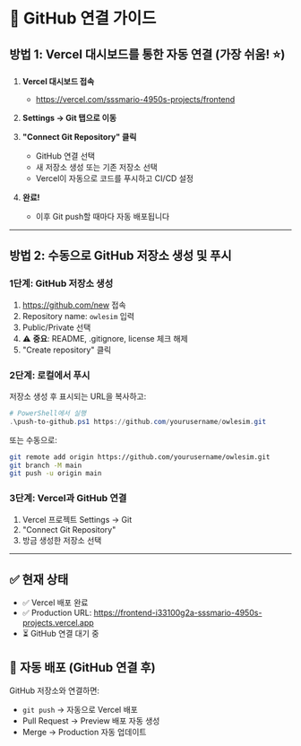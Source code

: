 # 🔗 GitHub 연결 가이드

## 방법 1: Vercel 대시보드를 통한 자동 연결 (가장 쉬움! ⭐)

1. **Vercel 대시보드 접속**
   - https://vercel.com/sssmario-4950s-projects/frontend

2. **Settings → Git 탭으로 이동**

3. **"Connect Git Repository" 클릭**
   - GitHub 연결 선택
   - 새 저장소 생성 또는 기존 저장소 선택
   - Vercel이 자동으로 코드를 푸시하고 CI/CD 설정

4. **완료!** 
   - 이후 Git push할 때마다 자동 배포됩니다

---

## 방법 2: 수동으로 GitHub 저장소 생성 및 푸시

### 1단계: GitHub 저장소 생성
1. https://github.com/new 접속
2. Repository name: `owlesim` 입력
3. Public/Private 선택
4. ⚠️ **중요**: README, .gitignore, license 체크 해제
5. "Create repository" 클릭

### 2단계: 로컬에서 푸시
저장소 생성 후 표시되는 URL을 복사하고:

```powershell
# PowerShell에서 실행
.\push-to-github.ps1 https://github.com/yourusername/owlesim.git
```

또는 수동으로:

```bash
git remote add origin https://github.com/yourusername/owlesim.git
git branch -M main
git push -u origin main
```

### 3단계: Vercel과 GitHub 연결
1. Vercel 프로젝트 Settings → Git
2. "Connect Git Repository" 
3. 방금 생성한 저장소 선택

---

## ✅ 현재 상태

- ✅ Vercel 배포 완료
- ✅ Production URL: https://frontend-i33100g2a-sssmario-4950s-projects.vercel.app
- ⏳ GitHub 연결 대기 중

## 🔄 자동 배포 (GitHub 연결 후)

GitHub 저장소와 연결하면:
- `git push` → 자동으로 Vercel 배포
- Pull Request → Preview 배포 자동 생성
- Merge → Production 자동 업데이트

